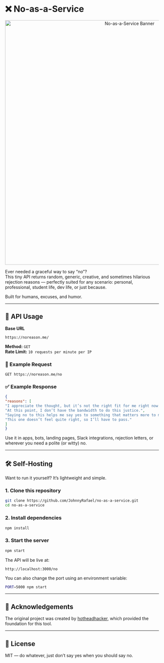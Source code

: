 # ❌ No-as-a-Service

<p align="center">
  <img src="https://raw.githubusercontent.com/hotheadhacker/no-as-a-service/main/assets/imgs/image.png" width="800" alt="No-as-a-Service Banner"/>
</p>


Ever needed a graceful way to say “no”?  
This tiny API returns random, generic, creative, and sometimes hilarious rejection reasons — perfectly suited for any scenario: personal, professional, student life, dev life, or just because.

Built for humans, excuses, and humor.

---

## 🚀 API Usage

**Base URL**
```
https://noreason.me/
```

**Method:** `GET`  
**Rate Limit:** `10 requests per minute per IP`

### 🔄 Example Request
```http
GET https://noreason.me/no
```

### ✅ Example Response
```json
{
"reasons": [
"I appreciate the thought, but it’s not the right fit for me right now.",
"At this point, I don’t have the bandwidth to do this justice.",
"Saying no to this helps me say yes to something that matters more to me.",
"This one doesn’t feel quite right, so I’ll have to pass."
]
}
```

Use it in apps, bots, landing pages, Slack integrations, rejection letters, or wherever you need a polite (or witty) no.

---

## 🛠️ Self-Hosting

Want to run it yourself? It’s lightweight and simple.

### 1. Clone this repository
```bash
git clone https://github.com/JohnnyRafael/no-as-a-service.git
cd no-as-a-service
```

### 2. Install dependencies
```bash
npm install
```

### 3. Start the server
```bash
npm start
```

The API will be live at:
```
http://localhost:3000/no
```

You can also change the port using an environment variable:
```bash
PORT=5000 npm start
```


---

## 🙏 Acknowledgements

The original project was created by [hotheadhacker](https://github.com/hotheadhacker/no-as-a-service), which provided the foundation for this tool.


---

## 📄 License

MIT — do whatever, just don’t say yes when you should say no.
